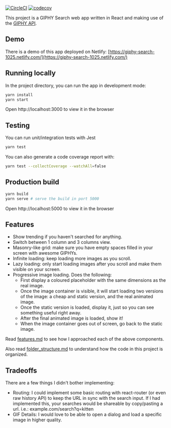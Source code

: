 [![CircleCI](https://circleci.com/gh/lucasterra/giphy-search.svg?style=svg)](https://circleci.com/gh/lucasterra/giphy-search)
[![codecov](https://codecov.io/gh/lucasterra/giphy-search/branch/master/graph/badge.svg)](https://codecov.io/gh/lucasterra/giphy-search)

This project is a GIPHY Search web app written in React and making use of the [GIPHY API](https://developers.giphy.com/docs/api).

## Demo

There is a demo of this app deployed on Netlify: [https://giphy-search-1025.netlify.com/](https://giphy-search-1025.netlify.com/)

## Running locally

In the project directory, you can run the app in development mode:

```bash
yarn install
yarn start
```

Open http://localhost:3000 to view it in the browser

## Testing

You can run unit/integration tests with Jest

```bash
yarn test
```

You can also generate a code coverage report with:

```bash
yarn test --collectCoverage --watchAll=false
```

## Production build

```bash
yarn build
yarn serve # serve the build in port 5000
```

Open http://localhost:5000 to view it in the browser

## Features

- Show trending if you haven't searched for anything.
- Switch between 1 column and 3 columns view.
- Masonry-like grid: make sure you have empty spaces filled in your screen with awesome GIPHYs.
- Infinite loading: keep loading more images as you scroll.
- Lazy loading: only start loading images after you scroll and make them visible on your screen.
- Progressive image loading. Does the following:
  - First display a coloured placeholder with the same dimensions as the real image.
  - Once the image container is visible, it will start loading two versions of the image: a cheap and static version, and the real animated image.
  - Once the static version is loaded, display it, just so you can see something useful right away.
  - After the final animated image is loaded, show it!
  - When the image container goes out of screen, go back to the static image.

Read [features.md](docs/features.md) to see how I approached each of the above components.

Also read [folder_structure.md](docs/folder_structure.md) to understand how the code in this project is organized.

## Tradeoffs

There are a few things I didn't bother implementing:

- Routing: I could implement some basic routing with react-router (or even raw history API) to keep the URL in sync with the search input. If I had implemented this, your searches would be shareable by copy/pasting a url. i.e.: example.com/search?q=kitten
- GIF Details: I would love to be able to open a dialog and load a specific image in higher quality.
